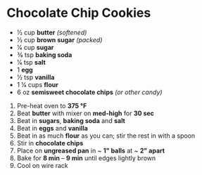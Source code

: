 # Chocolate Chip Cookies

* 1⁄2 cup **butter** *(softened)*
* 1⁄2 cup **brown sugar** *(packed)*
* 1⁄4 cup **sugar**
* 3⁄8 tsp **baking soda**
* 1⁄4 tsp **salt**
* 1 **egg**
* 1⁄2 tsp **vanilla**
* 1 1⁄4 cups **flour**
* 6 oz **semisweet chocolate chips** *(or other candy)*

1. Pre-heat oven to **375 °F**
1. Beat **butter** with mixer on **med-high** for **30 sec**
1. Beat in **sugars**, **baking soda** and **salt**
1. Beat in **eggs** and **vanilla**
1. Beat in as much **flour** as you can; stir the rest in with a spoon
1. Stir in **chocolate chips**
1. Place on **ungreased pan** in ~ **1" balls** at ~ **2" apart**
1. Bake for **8 min** – **9 min** until edges lightly brown
1. Cool on wire rack
